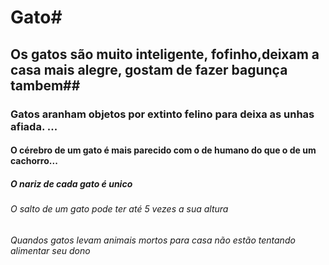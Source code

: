 # Gato#
## Os gatos são muito inteligente, fofinho,deixam a casa mais alegre, gostam de fazer bagunça tambem##
### Gatos aranham objetos por extinto felino para deixa as unhas afiada. ...
#### O cérebro de um gato é mais parecido com o de humano do que o de um cachorro... 
##### O nariz de cada gato é unico
###### O salto de um gato pode ter até 5 vezes a sua altura
###### Quandos gatos levam animais mortos para casa não estão tentando alimentar seu dono ######
